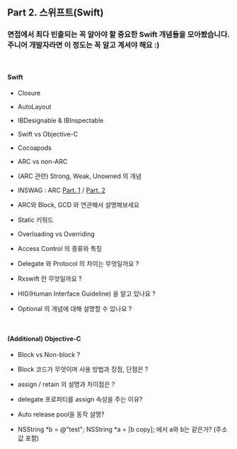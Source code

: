 ## Part 2. 스위프트(Swift)
### 면접에서 최다 빈출되는 꼭 알아야 할 중요한 Swift 개념들을 모아봤습니다.  <br> 주니어 개발자라면 이 정도는 꼭 알고 계셔야 해요 :)

<br>

#### Swift 

* Closure

* AutoLayout

* IBDesignable & IBInspectable

* Swift vs Objective-C 

* Cocoapods

* ARC vs non-ARC

* (ARC 관련) Strong, Weak, Unowned 의 개념

* INSWAG : ARC [Part. 1](http://atelier-chez-moi.tistory.com/37) / [Part. 2](http://atelier-chez-moi.tistory.com/40)

* ARC와 Block, GCD 와 연관해서 설명해보세요

* Static 키워드

* Overloading vs Overriding

* Access Control 의 종류와 특징

* Delegate 와 Protocol 의 차이는 무엇일까요 ?

* Rxswift 란 무엇일까요 ?

* HIG(Human Interface Guideline) 을 알고 있나요 ?

* Optional 의 개념에 대해 설명할 수 있나요 ?

<br>

#### (Additional) Objective-C

* Block vs Non-block ?

* Block 코드가 무엇이며 사용 방법과 장점, 단점은 ?

* assign / retain 의 설명과 차이점은 ? 

* delegate 프로퍼티를 assign 속성을 주는 이유?

* Auto release pool을 동작 설명?

* NSString *b = @"test";
NSString *a = [b copy]; 
에서 a와 b는 같은가? (주소값 포함)
